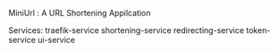 MiniUrl : A URL Shortening Appilcation

Services:
traefik-service
shortening-service
redirecting-service
token-service
ui-service

